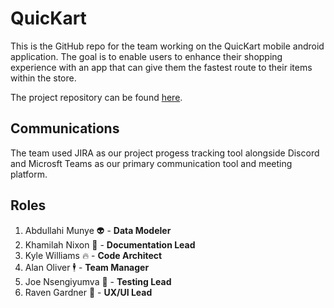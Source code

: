 # QuicKart
This is the GitHub repo for the team working on the QuicKart mobile android application. The goal is to enable users to enhance their shopping experience with an app that can give them the fastest route to their items within the store.

The project repository can be found [here](https://github.com/KWilliams-dev/QuicKart).

## Communications
The team used JIRA as our project progess tracking tool alongside Discord and Microsft Teams as our primary communication tool and meeting platform.

## Roles
 
1. Abdullahi Munye :alien: - **Data Modeler**
2. Khamilah Nixon :page_with_curl: - **Documentation Lead**
3. Kyle Williams :fire: - **Code Architect**
4. Alan Oliver 🕴️ - **Team Manager**
5. Joe Nsengiyumva :hatching_chick: - **Testing Lead**
6. Raven Gardner :seedling: - **UX/UI Lead**
